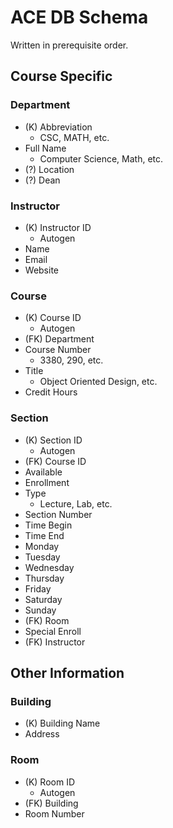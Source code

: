 # ACE DB Schema

Written in prerequisite order.

## Course Specific

### Department

- (K) Abbreviation
  - CSC, MATH, etc.
- Full Name
  - Computer Science, Math, etc.
- (?) Location
- (?) Dean

### Instructor

- (K) Instructor ID
  - Autogen
- Name
- Email
- Website

### Course

- (K) Course ID
  - Autogen
- (FK) Department
- Course Number
  - 3380, 290, etc.
- Title
  - Object Oriented Design, etc.
- Credit Hours

### Section

- (K) Section ID
  - Autogen
- (FK) Course ID
- Available
- Enrollment
- Type
  - Lecture, Lab, etc.
- Section Number
- Time Begin
- Time End
- Monday
- Tuesday
- Wednesday
- Thursday
- Friday
- Saturday
- Sunday
- (FK) Room
- Special Enroll
- (FK) Instructor

## Other Information

### Building

- (K) Building Name
- Address

### Room

- (K) Room ID
  - Autogen
- (FK) Building
- Room Number